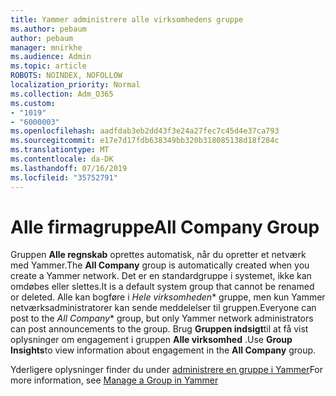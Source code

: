 ```yaml
---
title: Yammer administrere alle virksomhedens gruppe
ms.author: pebaum
author: pebaum
manager: mnirkhe
ms.audience: Admin
ms.topic: article
ROBOTS: NOINDEX, NOFOLLOW
localization_priority: Normal
ms.collection: Adm_O365
ms.custom:
- "1019"
- "6000003"
ms.openlocfilehash: aadfdab3eb2dd43f3e24a27fec7c45d4e37ca793
ms.sourcegitcommit: e17e7d17fdb638349bb320b318085138d18f284c
ms.translationtype: MT
ms.contentlocale: da-DK
ms.lasthandoff: 07/16/2019
ms.locfileid: "35752791"
---
```

# <a name="all-company-group"></a><span data-ttu-id="7be0b-102">Alle firmagruppe</span><span class="sxs-lookup"><span data-stu-id="7be0b-102">All Company Group</span></span>

<span data-ttu-id="7be0b-103">Gruppen **Alle regnskab** oprettes automatisk, når du opretter et netværk med Yammer.</span><span class="sxs-lookup"><span data-stu-id="7be0b-103">The **All Company** group is automatically created when you create a Yammer network.</span></span> <span data-ttu-id="7be0b-104">Det er en standardgruppe i systemet, ikke kan omdøbes eller slettes.</span><span class="sxs-lookup"><span data-stu-id="7be0b-104">It is a default system group that cannot be renamed or deleted.</span></span> <span data-ttu-id="7be0b-105">Alle kan bogføre i *Hele virksomheden*\* gruppe, men kun Yammer netværksadministratorer kan sende meddelelser til gruppen.</span><span class="sxs-lookup"><span data-stu-id="7be0b-105">Everyone can post to the *All Company*\* group, but only Yammer network administrators can post announcements to the group.</span></span> <span data-ttu-id="7be0b-106">Brug **Gruppen indsigt**til at få vist oplysninger om engagement i gruppen **Alle virksomhed** .</span><span class="sxs-lookup"><span data-stu-id="7be0b-106">Use **Group Insights**to view information about engagement in the **All Company** group.</span></span>

<span data-ttu-id="7be0b-107">Yderligere oplysninger finder du under [administrere en gruppe i Yammer](https://support.office.com/article/Manage-a-group-in-Yammer-6e05c6d6-5548-4c88-89cd-e6757a514ef2)</span><span class="sxs-lookup"><span data-stu-id="7be0b-107">For more information, see [Manage a Group in Yammer](https://support.office.com/article/Manage-a-group-in-Yammer-6e05c6d6-5548-4c88-89cd-e6757a514ef2)</span></span>
